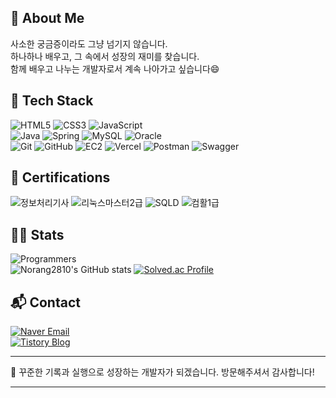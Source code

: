 ## 🌱 About Me
사소한 궁금증이라도 그냥 넘기지 않습니다.  
하나하나 배우고, 그 속에서 성장의 재미를 찾습니다.  
함께 배우고 나누는 개발자로서 계속 나아가고 싶습니다😄



## 📌 Tech Stack
![HTML5](https://img.shields.io/badge/HTML5-E34F26?style=flat&logo=html5&logoColor=white)
![CSS3](https://img.shields.io/badge/CSS3-1572B6?style=flat&logo=css3&logoColor=white)
![JavaScript](https://img.shields.io/badge/JavaScript-F7DF1E?style=flat&logo=javascript&logoColor=black)  
![Java](https://img.shields.io/badge/Java-007396?style=flat&logo=Java&logoColor=white)
![Spring](https://img.shields.io/badge/Spring-6DB33F?style=flat&logo=spring&logoColor=white)
![MySQL](https://img.shields.io/badge/MySQL-4479A1?style=flat&logo=MySQL&logoColor=white)
![Oracle](https://img.shields.io/badge/Oracle-F80000?style=flat&logo=oracle&logoColor=white)  
![Git](https://img.shields.io/badge/Git-F05032?style=flat&logo=Git&logoColor=white)
![GitHub](https://img.shields.io/badge/GitHub-181717?style=flat&logo=GitHub&logoColor=white)
![EC2](https://img.shields.io/badge/AWS_EC2-FF9900?style=flat&logo=amazon-ec2&logoColor=white)
![Vercel](https://img.shields.io/badge/Vercel-000000?style=flat&logo=vercel&logoColor=white)
![Postman](https://img.shields.io/badge/Postman-FF6C37?style=flat&logo=Postman&logoColor=white)
![Swagger](https://img.shields.io/badge/Swagger-85EA2D?style=flat&logo=Swagger&logoColor=black)  

## 📜 Certifications

![정보처리기사](https://img.shields.io/badge/정보처리기사-AEB6BF?style=flat)
![리눅스마스터2급](https://img.shields.io/badge/리눅스마스터2급-AEB6BF?style=flat)
![SQLD](https://img.shields.io/badge/SQLD-AEB6BF?style=flat)
![컴활1급](https://img.shields.io/badge/컴활1급-AEB6BF?style=flat)


## 🧑‍💻 Stats
![Programmers](https://img.shields.io/badge/프로그래머스-0052CC?style=flat&logo=codeforces&logoColor=white)  
![Norang2810's GitHub stats](https://github-readme-stats.vercel.app/api?username=Norang2810&show_icons=true&theme=tokyonight)
[![Solved.ac Profile](http://mazassumnida.wtf/api/v2/generate_badge?boj=백준아이디)](https://solved.ac/norang2810/)



## 📬 Contact

[![Naver Email](https://img.shields.io/badge/Naver-Mail-green?style=flat&logo=naver)](mailto:norang2810@naver.com)  
[![Tistory Blog](https://img.shields.io/badge/Tistory-Blog-orange?style=flat&logo=tistory)](https://norang2810.tistory.com/)


 

---

🎯 꾸준한 기록과 실행으로 성장하는 개발자가 되겠습니다. 방문해주셔서 감사합니다!

---

